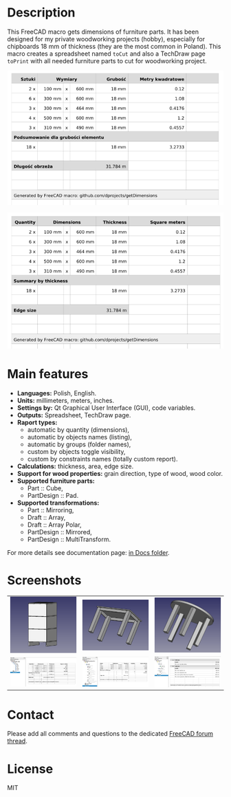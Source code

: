 # Description

This FreeCAD macro gets dimensions of furniture parts. It has been designed for my private woodworking projects (hobby), especially for chipboards 18 mm of thickness (they are the most common in Poland). This macro creates a spreadsheet named `toCut` and also a TechDraw page `toPrint` with all needed furniture parts to cut for woodworking project. 

![pl](https://raw.githubusercontent.com/dprojects/getDimensions/master/Screenshots/lang_pl.png)

![en](https://raw.githubusercontent.com/dprojects/getDimensions/master/Screenshots/lang_en.png)

# Main features

* **Languages:** Polish, English.
* **Units:** millimeters, meters, inches.
* **Settings by:** Qt Graphical User Interface (GUI), code variables.
* **Outputs:** Spreadsheet, TechDraw page.
* **Raport types:**
	* automatic by quantity (dimensions),
	* automatic by objects names (listing),
	* automatic by groups (folder names),
	* custom by objects toggle visibility,
	* custom by constraints names (totally custom report).
* **Calculations:** thickness, area, edge size.
* **Support for wood properties:** grain direction, type of wood, wood color.
* **Supported furniture parts:** 
    * Part :: Cube,
    * PartDesign :: Pad.
* **Supported transformations:** 
    * Part :: Mirroring,
    * Draft :: Array,
    * Draft :: Array Polar,
    * PartDesign :: Mirrored,
    * PartDesign :: MultiTransform.


For more details see documentation page: [in Docs folder](https://github.com/dprojects/getDimensions/tree/master/Docs).

# Screenshots

|   |   |   |
|---|---|---|
| [![c1r1](https://raw.githubusercontent.com/dprojects/getDimensions/master/Screenshots/matrix/c1r1.png)](https://raw.githubusercontent.com/dprojects/getDimensions/master/Screenshots/matrix/c1r1.png) | [![c2r1](https://raw.githubusercontent.com/dprojects/getDimensions/master/Screenshots/matrix/c2r1.png)](https://raw.githubusercontent.com/dprojects/getDimensions/master/Screenshots/matrix/c2r1.png) | [![c3r1](https://raw.githubusercontent.com/dprojects/getDimensions/master/Screenshots/matrix/c3r1.png)](https://raw.githubusercontent.com/dprojects/getDimensions/master/Screenshots/matrix/c3r1.png) |
| [![c1r2](https://raw.githubusercontent.com/dprojects/getDimensions/master/Screenshots/matrix/c1r2.png)](https://raw.githubusercontent.com/dprojects/getDimensions/master/Screenshots/matrix/c1r2.png) | [![c2r2](https://raw.githubusercontent.com/dprojects/getDimensions/master/Screenshots/matrix/c2r2.png)](https://raw.githubusercontent.com/dprojects/getDimensions/master/Screenshots/matrix/c2r2.png) | [![c3r2](https://raw.githubusercontent.com/dprojects/getDimensions/master/Screenshots/matrix/c3r2.png)](https://raw.githubusercontent.com/dprojects/getDimensions/master/Screenshots/matrix/c3r2.png) |

# Contact

Please add all comments and questions to the dedicated
[FreeCAD forum thread](https://forum.freecadweb.org/viewtopic.php?f=22&t=21127).

# License

MIT
